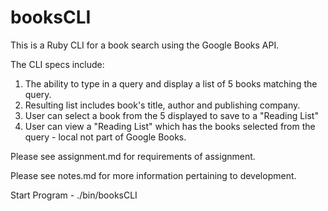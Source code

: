 # booksCLI

This is a Ruby CLI for a book search using the Google Books API.

The CLI specs include:
1. The ability to type in a query and display a list of 5 books matching the query.
2. Resulting list includes book's title, author and publishing company.
3. User can select a book from the 5 displayed to save to a "Reading List"
4. User can view a "Reading List" which has the books selected from the query - local not part of Google Books.

Please see assignment.md for requirements of assignment.


Please see notes.md for more information pertaining to development.

Start Program  - ./bin/booksCLI 